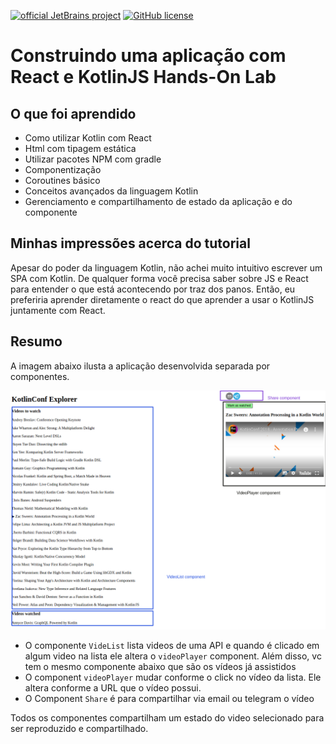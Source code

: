 [![official JetBrains project](https://jb.gg/badges/official.svg)](https://confluence.jetbrains.com/display/ALL/JetBrains+on+GitHub)
[![GitHub license](https://img.shields.io/badge/license-Apache%20License%202.0-blue.svg?style=flat)](https://www.apache.org/licenses/LICENSE-2.0)

# Construindo uma aplicação com React e KotlinJS Hands-On Lab

## O que foi aprendido

- Como utilizar Kotlin com React
- Html com tipagem estática
- Utilizar pacotes NPM com gradle
- Componentização
- Coroutines básico
- Conceitos avançados da linguagem Kotlin
- Gerenciamento e compartilhamento de estado da aplicação e do componente

## Minhas impressões acerca do tutorial

Apesar do poder da linguagem Kotlin, não achei muito intuitivo escrever um SPA com Kotlin. 
De qualquer forma você precisa saber sobre JS e React para entender o que está acontecendo por traz dos panos. 
Então, eu preferiria aprender diretamente o react do que aprender a usar o KotlinJS juntamente com React. 

## Resumo

A imagem abaixo ilusta a aplicação desenvolvida separada por componentes.

![alt text](./app.png)

- O componente `VideList` lista videos de uma API e quando é clicado em algum video na lista ele altera o `videoPlayer` component.
  Além disso, vc tem o mesmo componente abaixo que são os vídeos já assistidos
- O component `videoPlayer` mudar conforme o click no vídeo da lista. Ele altera conforme a URL que o vídeo possui.
- O Component `Share` é para compartilhar via email ou telegram o vídeo

Todos os componentes compartilham um estado do video selecionado para ser reproduzido e compartilhado.